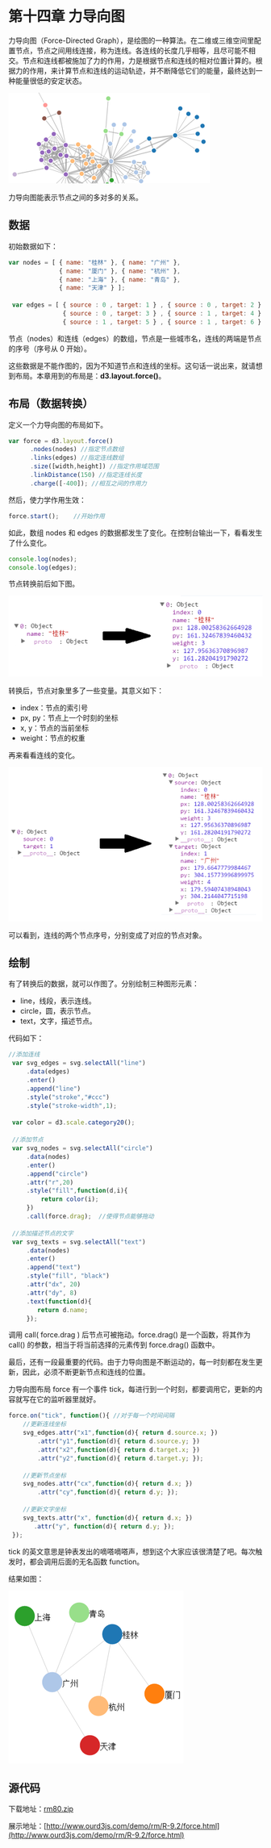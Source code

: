 # 第十四章 力导向图

力导向图（Force-Directed Graph），是绘图的一种算法。在二维或三维空间里配置节点，节点之间用线连接，称为连线。各连线的长度几乎相等，且尽可能不相交。节点和连线都被施加了力的作用，力是根据节点和连线的相对位置计算的。根据力的作用，来计算节点和连线的运动轨迹，并不断降低它们的能量，最终达到一种能量很低的安定状态。

![力导向图](./images/force-1.png)

力导向图能表示节点之间的多对多的关系。

## 数据

初始数据如下：

```javascript
var nodes = [ { name: "桂林" }, { name: "广州" },
              { name: "厦门" }, { name: "杭州" },
              { name: "上海" }, { name: "青岛" },
              { name: "天津" } ];
 
 var edges = [ { source : 0 , target: 1 } , { source : 0 , target: 2 } ,
               { source : 0 , target: 3 } , { source : 1 , target: 4 } ,
               { source : 1 , target: 5 } , { source : 1 , target: 6 } ];
```

节点（nodes）和连线（edges）的数组，节点是一些城市名，连线的两端是节点的序号（序号从 0 开始）。

这些数据是不能作图的，因为不知道节点和连线的坐标。这句话一说出来，就请想到布局。本章用到的布局是：**d3.layout.force()**。

## 布局（数据转换）

定义一个力导向图的布局如下。

```javascript
var force = d3.layout.force()
      .nodes(nodes) //指定节点数组
      .links(edges) //指定连线数组
      .size([width,height]) //指定作用域范围
      .linkDistance(150) //指定连线长度
      .charge([-400]); //相互之间的作用力
```

然后，使力学作用生效：

```javascript
force.start();    //开始作用
```

如此，数组 nodes 和 edges 的数据都发生了变化。在控制台输出一下，看看发生了什么变化。

```javascript
console.log(nodes);
console.log(edges);
```

节点转换前后如下图。

![节点转换前后](./images/force-2.png)

转换后，节点对象里多了一些变量。其意义如下：

- index：节点的索引号
- px, py：节点上一个时刻的坐标
- x, y：节点的当前坐标
- weight：节点的权重

再来看看连线的变化。

![连线转换前后](./images/force-3.png)

可以看到，连线的两个节点序号，分别变成了对应的节点对象。

## 绘制

有了转换后的数据，就可以作图了。分别绘制三种图形元素：

- line，线段，表示连线。
- circle，圆，表示节点。
- text，文字，描述节点。

代码如下：

```javascript
//添加连线 
 var svg_edges = svg.selectAll("line")
     .data(edges)
     .enter()
     .append("line")
     .style("stroke","#ccc")
     .style("stroke-width",1);
 
 var color = d3.scale.category20();
 
 //添加节点 
 var svg_nodes = svg.selectAll("circle")
     .data(nodes)
     .enter()
     .append("circle")
     .attr("r",20)
     .style("fill",function(d,i){
         return color(i);
     })
     .call(force.drag);  //使得节点能够拖动

 //添加描述节点的文字
 var svg_texts = svg.selectAll("text")
     .data(nodes)
     .enter()
     .append("text")
     .style("fill", "black")
     .attr("dx", 20)
     .attr("dy", 8)
     .text(function(d){
        return d.name;
     });
```

调用 call( force.drag ) 后节点可被拖动。force.drag() 是一个函数，将其作为 call() 的参数，相当于将当前选择的元素传到 force.drag() 函数中。

最后，还有一段最重要的代码。由于力导向图是不断运动的，每一时刻都在发生更新，因此，必须不断更新节点和连线的位置。

力导向图布局 force 有一个事件 tick，每进行到一个时刻，都要调用它，更新的内容就写在它的监听器里就好。

```javascript
force.on("tick", function(){ //对于每一个时间间隔
    //更新连线坐标
    svg_edges.attr("x1",function(d){ return d.source.x; })
        .attr("y1",function(d){ return d.source.y; })
        .attr("x2",function(d){ return d.target.x; })
        .attr("y2",function(d){ return d.target.y; });
 
    //更新节点坐标
    svg_nodes.attr("cx",function(d){ return d.x; })
        .attr("cy",function(d){ return d.y; });

    //更新文字坐标
    svg_texts.attr("x", function(d){ return d.x; })
       .attr("y", function(d){ return d.y; });
 });
```

tick 的英文意思是钟表发出的嘀嗒嘀嗒声，想到这个大家应该很清楚了吧。每次触发时，都会调用后面的无名函数 function。

结果如图：

![结果](./images/force-4.png)


## 源代码

下载地址：[rm80.zip](http://www.ourd3js.com/src/rm/rm92.zip)

展示地址：[http://www.ourd3js.com/demo/rm/R-9.2/force.html](http://www.ourd3js.com/demo/rm/R-9.2/force.html)
